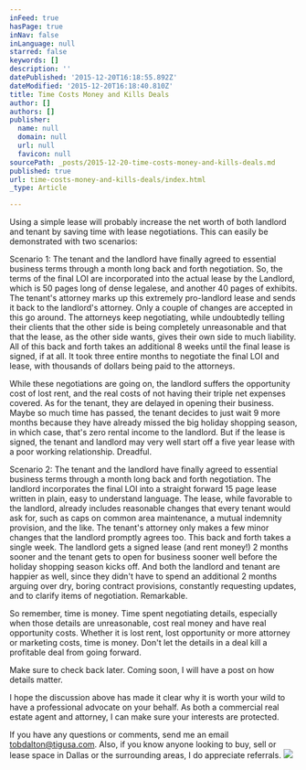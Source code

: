 ```yaml
---
inFeed: true
hasPage: true
inNav: false
inLanguage: null
starred: false
keywords: []
description: ''
datePublished: '2015-12-20T16:18:55.892Z'
dateModified: '2015-12-20T16:18:40.810Z'
title: Time Costs Money and Kills Deals
author: []
authors: []
publisher:
  name: null
  domain: null
  url: null
  favicon: null
sourcePath: _posts/2015-12-20-time-costs-money-and-kills-deals.md
published: true
url: time-costs-money-and-kills-deals/index.html
_type: Article

---
```

Using a simple lease will probably increase the net worth of both landlord and tenant by saving time with lease negotiations. This can easily be demonstrated with two scenarios:

Scenario 1: The tenant and the landlord have finally agreed to essential business terms through a month long back and forth negotiation. So, the terms of the final LOI are incorporated into the actual lease by the Landlord, which is 50 pages long of dense legalese, and another 40 pages of exhibits. The tenant's attorney marks up this extremely pro-landlord lease and sends it back to the landlord's attorney. Only a couple of changes are accepted in this go around. The attorneys keep negotiating, while undoubtedly telling their clients that the other side is  being completely unreasonable and that that the lease, as the other side wants, gives their own side to much liability. All of this back and forth takes an additional 8 weeks until the final lease is signed, if at all. It took three entire months to negotiate the final LOI and lease, with thousands of dollars being paid to the attorneys.

While these negotiations are going on, the landlord suffers the opportunity cost of lost rent, and the real costs of not having their triple net expenses covered. As for the tenant, they are delayed in opening their business. Maybe so much time has passed, the tenant decides to just wait 9 more months because they have already missed the big holiday shopping season, in which case, that's zero rental income to the landlord. But if the lease is signed, the tenant and landlord may very well start off a five year lease with a poor working relationship. Dreadful.

Scenario 2: The tenant and the landlord have finally agreed to essential business terms through a month long back and forth negotiation. The landlord incorporates the final LOI into a straight forward 15 page lease written in plain, easy to understand language. The lease, while favorable to the landlord, already includes reasonable changes that every tenant would ask for, such as caps on common area maintenance, a mutual indemnity provision, and the like. The tenant's attorney only makes a few minor changes that the landlord promptly agrees too. This back and forth takes a single week. The landlord gets a signed lease (and rent money!) 2 months sooner and the tenant gets to open for business sooner well before the holiday shopping season kicks off. And both the landlord and tenant are happier as well, since they didn't have to spend an additional 2 months arguing over dry, boring contract provisions, constantly requesting updates, and to clarify items of negotiation. Remarkable.

So remember, time is money. Time spent negotiating details, especially when those details are unreasonable, cost real money and have real opportunity costs. Whether it is lost rent, lost opportunity or more attorney or marketing costs, time is money. Don't let the details in a deal kill a profitable deal from going forward.

Make sure to check back later. Coming soon, I will have a post on how details matter.

I hope the discussion above has made it clear why it is worth your wild to have a professional advocate on your behalf. As both a commercial real estate agent and attorney, I can make sure your interests are protected.

If you have any questions or comments, send me an email tobdalton@tigusa.com. Also, if you know anyone looking to buy, sell or lease space in Dallas or the surrounding areas, I do appreciate referrals.
![](https://the-grid-user-content.s3-us-west-2.amazonaws.com/854191a3-6aa2-44bd-ba36-fe9fde767bbd.jpg)